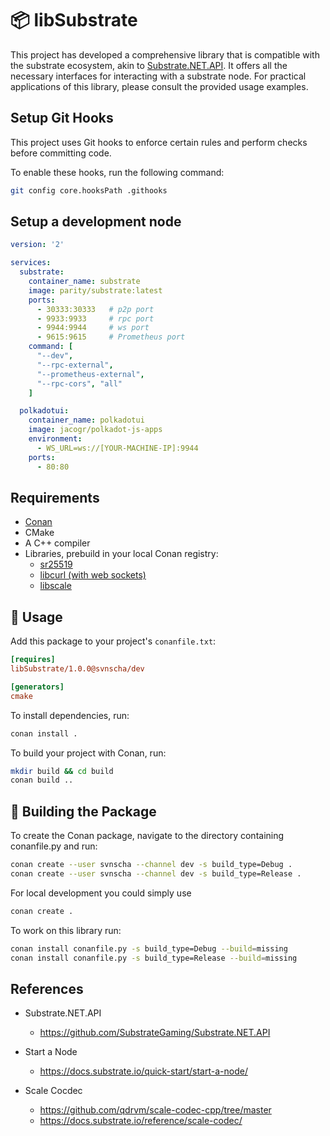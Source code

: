 # 📦 libSubstrate

This project has developed a comprehensive library that is compatible with the substrate ecosystem, akin to [Substrate.NET.API](https://github.com/SubstrateGaming/Substrate.NET.API). It offers all the necessary interfaces for interacting with a substrate node. For practical applications of this library, please consult the provided usage examples.

## Setup Git Hooks

This project uses Git hooks to enforce certain rules and perform checks before committing code.

To enable these hooks, run the following command:

```bash
git config core.hooksPath .githooks
```

## Setup a development node

```yaml
version: '2'

services:
  substrate:
    container_name: substrate
    image: parity/substrate:latest
    ports:
      - 30333:30333   # p2p port
      - 9933:9933     # rpc port
      - 9944:9944     # ws port
      - 9615:9615     # Prometheus port
    command: [
      "--dev",
      "--rpc-external",
      "--prometheus-external",
      "--rpc-cors", "all"
    ]

  polkadotui:
    container_name: polkadotui
    image: jacogr/polkadot-js-apps
    environment:
      - WS_URL=ws://[YOUR-MACHINE-IP]:9944
    ports:
      - 80:80
```

## Requirements

- [Conan](https://conan.io/)
- CMake
- A C++ compiler
- Libraries, prebuild in your local Conan registry:
  - [sr25519](https://github.com/svnscha/sr25519)
  - [libcurl (with web sockets)](https://github.com/svnscha/libcurl-conan)
  - [libscale](https://github.com/svnscha/scale-codec-cpp)

## 🚀 Usage

Add this package to your project's `conanfile.txt`:

```ini
[requires]
libSubstrate/1.0.0@svnscha/dev

[generators]
cmake
```

To install dependencies, run:

```sh
conan install .
```

To build your project with Conan, run:

```sh
mkdir build && cd build
conan build ..
```

## 🧪 Building the Package

To create the Conan package, navigate to the directory containing conanfile.py and run:

```sh
conan create --user svnscha --channel dev -s build_type=Debug .
conan create --user svnscha --channel dev -s build_type=Release .
```

For local development you could simply use

```sh
conan create .
```

To work on this library run:


```sh
conan install conanfile.py -s build_type=Debug --build=missing
conan install conanfile.py -s build_type=Release --build=missing
```

## References

- Substrate.NET.API
  - https://github.com/SubstrateGaming/Substrate.NET.API

- Start a Node
  - https://docs.substrate.io/quick-start/start-a-node/

- Scale Cocdec
  - https://github.com/qdrvm/scale-codec-cpp/tree/master
  - https://docs.substrate.io/reference/scale-codec/
